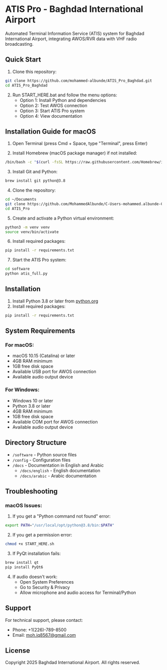 # ATIS Pro - Baghdad International Airport

Automated Terminal Information Service (ATIS) system for Baghdad International Airport, integrating AWOS/RVR data with VHF radio broadcasting.

## Quick Start

1. Clone this repository:
```bash
git clone https://github.com/mohammed-albunde/ATIS_Pro_Baghdad.git
cd ATIS_Pro_Baghdad
```

2. Run START_HERE.bat and follow the menu options:
   - Option 1: Install Python and dependencies
   - Option 2: Test AWOS connection
   - Option 3: Start ATIS Pro system
   - Option 4: View documentation

## Installation Guide for macOS

1. Open Terminal (press Cmd + Space, type "Terminal", press Enter)

2. Install Homebrew (macOS package manager) if not installed:
```bash
/bin/bash -c "$(curl -fsSL https://raw.githubusercontent.com/Homebrew/install/HEAD/install.sh)"
```

3. Install Git and Python:
```bash
brew install git python@3.8
```

4. Clone the repository:
```bash
cd ~/Documents
git clone https://github.com/MohammedAlbunde/C-Users-mohammed.albunde-CascadeProjects-ATIS_System-Final.git ATIS_Pro
cd ATIS_Pro
```

5. Create and activate a Python virtual environment:
```bash
python3 -m venv venv
source venv/bin/activate
```

6. Install required packages:
```bash
pip install -r requirements.txt
```

7. Start the ATIS Pro system:
```bash
cd software
python atis_full.py
```

## Installation

1. Install Python 3.8 or later from [python.org](https://www.python.org/downloads/)
2. Install required packages:
```bash
pip install -r requirements.txt
```

## System Requirements

### For macOS:
- macOS 10.15 (Catalina) or later
- 4GB RAM minimum
- 1GB free disk space
- Available USB port for AWOS connection
- Available audio output device

### For Windows:
- Windows 10 or later
- Python 3.8 or later
- 4GB RAM minimum
- 1GB free disk space
- Available COM port for AWOS connection
- Available audio output device

## Directory Structure

- `/software` - Python source files
- `/config` - Configuration files
- `/docs` - Documentation in English and Arabic
  - `/docs/english` - English documentation
  - `/docs/arabic` - Arabic documentation

## Troubleshooting

### macOS Issues:
1. If you get a "Python command not found" error:
```bash
export PATH="/usr/local/opt/python@3.8/bin:$PATH"
```

2. If you get a permission error:
```bash
chmod +x START_HERE.sh
```

3. If PyQt installation fails:
```bash
brew install qt
pip install PyQt6
```

4. If audio doesn't work:
   - Open System Preferences
   - Go to Security & Privacy
   - Allow microphone and audio access for Terminal/Python

## Support

For technical support, please contact:
- Phone: +1(226)-789-8500
- Email: moh.iq8567@gmail.com

## License

Copyright 2025 Baghdad International Airport. All rights reserved.
